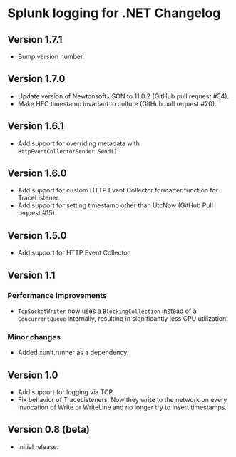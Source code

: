 # Splunk logging for .NET Changelog

## Version 1.7.1

* Bump version number.

## Version 1.7.0

* Update version of Newtonsoft.JSON to 11.0.2 (GitHub pull request #34).
* Make HEC timestamp invariant to culture (GitHub pull request #20).

## Version 1.6.1

* Add support for overriding metadata with `HttpEventCollectorSender.Send()`.

## Version 1.6.0

* Add support for custom HTTP Event Collector formatter function for TraceListener.
* Add support for setting timestamp other than UtcNow (GitHub Pull request #15).

## Version 1.5.0

* Add support for HTTP Event Collector.

## Version 1.1

### Performance improvements

* `TcpSocketWriter` now uses a `BlockingCollection` instead of a `ConcurrentQueue` internally, resulting in significantly less CPU utilization.

### Minor changes

* Added xunit.runner as a dependency.

## Version 1.0

* Add support for logging via TCP.
* Fix behavior of TraceListeners. Now they write to the network on every invocation of Write or WriteLine
  and no longer try to insert timestamps.

## Version 0.8 (beta)

* Initial release.
